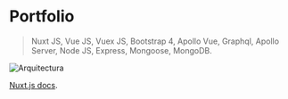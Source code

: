 # Portfolio

> Nuxt JS, Vue JS, Vuex JS, Bootstrap 4, Apollo Vue, Graphql, Apollo Server, Node JS, Express, Mongoose, MongoDB.

![Arquitectura](https://www.dropbox.com/s/ch01fkn4p4am9dn/portfolio.png?raw=1 "Arquitectura")

[Nuxt.js docs](https://github.com/nuxt/nuxt.js).
